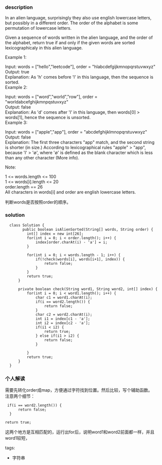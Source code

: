 ### description    
  In an alien language, surprisingly they also use english lowercase letters, but possibly in a different order. The order of the alphabet is some permutation of lowercase letters.  
    
  Given a sequence of words written in the alien language, and the order of the alphabet, return true if and only if the given words are sorted lexicographicaly in this alien language.  
    
     
    
  Example 1:  
    
  Input: words = ["hello","leetcode"], order = "hlabcdefgijkmnopqrstuvwxyz"  
  Output: true  
  Explanation: As 'h' comes before 'l' in this language, then the sequence is sorted.  
  Example 2:  
    
  Input: words = ["word","world","row"], order = "worldabcefghijkmnpqstuvxyz"  
  Output: false  
  Explanation: As 'd' comes after 'l' in this language, then words[0] > words[1], hence the sequence is unsorted.  
  Example 3:  
    
  Input: words = ["apple","app"], order = "abcdefghijklmnopqrstuvwxyz"  
  Output: false  
  Explanation: The first three characters "app" match, and the second string is shorter (in size.) According to lexicographical rules "apple" > "app", because 'l' > '∅', where '∅' is defined as the blank character which is less than any other character (More info).  
     
    
  Note:  
    
  1 <= words.length <= 100  
  1 <= words[i].length <= 20  
  order.length == 26  
  All characters in words[i] and order are english lowercase letters.  
    
  判断words是否按照order的顺序。  
### solution    
```    
  class Solution {  
        public boolean isAlienSorted(String[] words, String order) {  
          int[] index = new int[26];  
          for(int i = 0; i < order.length(); i++) {  
              index[order.charAt(i) - 'a'] = i;      
          }  
            
          for(int i = 0; i < words.length - 1; i++) {  
              if(!check(words[i], words[i+1], index)) {  
                  return false;  
              }  
          }  
          return true;  
      }  
    
      private boolean check(String word1, String word2, int[] index) {  
          for(int i = 0; i < word1.length(); i++) {  
              char c1 = word1.charAt(i);  
              if(i == word2.length()) {       
                  return false;  
              }  
              char c2 = word2.charAt(i);  
              int i1 = index[c1 - 'a'];  
              int i2 = index[c2 - 'a'];  
              if(i1 < i2) {  
                  return true;  
              } else if(i1 > i2) {  
                  return false;  
              }  
    
          }  
          return true;  
      }  
  }  
```    
    
### 个人解读    
  需要先转化order成map，方便通过字符找到位置。然后比较，写个辅助函数。  
  注意两个细节：  
  ```  
   if(i == word2.length()) {       
        return false;  
    }  
    
  return true;  
  ```  
  这两个地方是互相匹配的，运行出for后，说明word1和word2前面都一样，并且word1较短，  
    
tags:    
  -  字符串  
